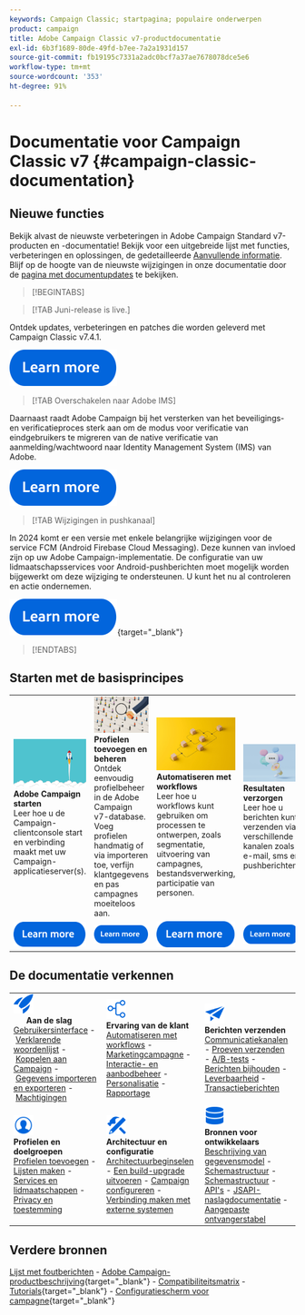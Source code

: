 ```yaml
---
keywords: Campaign Classic; startpagina; populaire onderwerpen
product: campaign
title: Adobe Campaign Classic v7-productdocumentatie
exl-id: 6b3f1689-80de-49fd-b7ee-7a2a1931d157
source-git-commit: fb19195c7331a2adc0bcf7a37ae7678078dce5e6
workflow-type: tm+mt
source-wordcount: '353'
ht-degree: 91%

---
```


# Documentatie voor Campaign Classic v7 {#campaign-classic-documentation}

<!--![](platform/using/assets/do-not-localize/banner_acc_doc.jpg) -->

## Nieuwe functies

Bekijk alvast de nieuwste verbeteringen in Adobe Campaign Standard v7-producten en -documentatie! Bekijk voor een uitgebreide lijst met functies, verbeteringen en oplossingen, de gedetailleerde [Aanvullende informatie](rn/using/latest-release.md).  Blijf op de hoogte van de nieuwste wijzigingen in onze documentatie door de [pagina met documentupdates](rn/using/documentation-updates.md) te bekijken.

>[!BEGINTABS]


>[!TAB Juni-release is live.]

Ontdek updates, verbeteringen en patches die worden geleverd met Campaign Classic v7.4.1.

[![afbeelding](assets/do-not-localize/learn-more-button.svg)](rn/using/latest-release.md)

>[!TAB Overschakelen naar Adobe IMS]

Daarnaast raadt Adobe Campaign bij het versterken van het beveiligings- en verificatieproces sterk aan om de modus voor verificatie van eindgebruikers te migreren van de native verificatie van aanmelding/wachtwoord naar Identity Management System (IMS) van Adobe.

[![afbeelding](assets/do-not-localize/learn-more-button.svg)](technotes/using/ac-ims.md)


>[!TAB Wijzigingen in pushkanaal]

In 2024 komt er een versie met enkele belangrijke wijzigingen voor de service FCM (Android Firebase Cloud Messaging). Deze kunnen van invloed zijn op uw Adobe Campaign-implementatie. De configuratie van uw lidmaatschapsservices voor Android-pushberichten moet mogelijk worden bijgewerkt om deze wijziging te ondersteunen. U kunt het nu al controleren en actie ondernemen.

[![afbeelding](assets/do-not-localize/learn-more-button.svg)](https://experienceleague.adobe.com/docs/campaign/technotes-ac/tn-new/push-technote.html?lang=nl){target="_blank"}


>[!ENDTABS]

## Starten met de basisprincipes

<table style="table-layout:fixed">
  <tr style="border: 0;">
    <td>
    <a href="platform/using/launching-adobe-campaign.md"><img src="assets/do-not-localize/start-launch.png"></a></a>
    <div><strong>Adobe Campaign starten</strong><br/>Leer hoe u de Campaign-clientconsole start en verbinding maakt met uw Campaign-applicatieserver(s).</div>
    </td>
    <td>
    <a href="platform/using/about-profiles.md"><img src="assets/do-not-localize/start-profiles.png"></a>
    <div><strong>Profielen toevoegen en beheren</strong><br/>Ontdek eenvoudig profielbeheer in de Adobe Campaign v7-database. Voeg profielen handmatig of via importeren toe, verfijn klantgegevens en pas campagnes moeiteloos aan.</div>
    </td>
    <td>
    <a href="workflow/using/about-workflows.md"><img src="assets/do-not-localize/start-workflows.jpeg"></a>
    <div><strong>Automatiseren met workflows</strong><br/>Leer hoe u workflows kunt gebruiken om processen te ontwerpen, zoals segmentatie, uitvoering van campagnes, bestandsverwerking, participatie van personen.
    </div></td>
    <td>
    <a href="delivery/using/steps-about-delivery-creation-steps.md"><img src="assets/do-not-localize/start-deliveries.jpeg"></a>
    <div><strong>Resultaten verzorgen</strong><br/>Leer hoe u berichten kunt verzenden via verschillende kanalen zoals e-mail, sms en pushberichten.</div>
    </td>
  </tr>
  <tr style="border: 0;">
    <td align="center"><a href="platform/using/launching-adobe-campaign.md"><img src="assets/do-not-localize/learn-more-button.svg"></a></td>
    <td align="center"><a href="platform/using/about-profiles.md"><img src="assets/do-not-localize/learn-more-button.svg"></a></td>
    <td align="center"><a href="workflow/using/about-workflows.md"><img src="assets/do-not-localize/learn-more-button.svg"></a></td>
    <td align="center"><a href="delivery/using/steps-about-delivery-creation-steps.md"><img src="assets/do-not-localize/learn-more-button.svg"></a></td>
    </tr>
</table>

## De documentatie verkennen

<table style="table-layout:auto">
  <tr style="border: 0;">
    <td>
      <img src="assets/do-not-localize/icon-start.svg" width="35px">
    <br/>
      <strong>Aan de slag</strong><br/><a href="platform/using/adobe-campaign-workspace.md">Gebruikersinterface</a> - <a href="platform/using/ac-glossary.md">Verklarende woordenlijst</a> - <a href="platform/using/launching-adobe-campaign.md">Koppelen aan Campaign</a> - <a href="platform/using/get-started-data-import-export.md">Gegevens importeren en exporteren</a> - <a href="platform/using/access-management.md">Machtigingen</a>
    </td>
    <td>
      <img src="assets/do-not-localize/icon-experience.svg" width="35px">
    <br/>
      <strong>Ervaring van de klant</strong><br/><a href="workflow/using/about-workflows.md">Automatiseren met workflows</a> - <a href="campaign/using/setting-up-marketing-campaigns.md">Marketingcampagne</a> - <a href="interaction/using/interaction-and-offer-management.md">Interactie- en aanbodbeheer</a> - <a href="delivery/using/about-personalization.md">Personalisatie</a> - <a href="reporting/using/about-adobe-campaign-reporting-tools.md">Rapportage</a>
    </td>
    <td>
      <img src="assets/do-not-localize/icon-send.svg" width="35px">
    <br/>
      <strong>Berichten verzenden</strong><br/><a href="delivery/using/communication-channels.md">Communicatiekanalen</a> - <a href="delivery/using/steps-about-delivery-creation-steps.md#sending-a-proof">Proeven verzenden</a> - <a href="delivery/using/get-started-a-b-testing.md">A/B-tests</a> - <a href="delivery/using/about-message-tracking.md">Berichten bijhouden</a> - <a href="delivery/using/about-deliverability.md">Leverbaarheid</a> - <a href="message-center/using/about-transactional-messaging.md">Transactieberichten</a>
    </td>
  </tr>
  <tr style="border: 0;">
    <td>
      <img src="assets/do-not-localize/icon_profile-audience.svg" width="35px">
      <br/>
      <strong>Profielen en doelgroepen</strong><br/><a href="platform/using/adding-profiles.md">Profielen toevoegen</a> - <a href="platform/using/creating-and-managing-lists.md">Lijsten maken</a> - <a href="delivery/using/about-services-and-subscriptions.md">Services en lidmaatschappen</a> - <a href="platform/using/privacy-management.md">Privacy en toestemming</a>
    </td>
    <td>
      <img src="assets/do-not-localize/icon-configure.svg" width="35px">
      <br/>
      <strong>Architectuur en configuratie</strong><br/><a href="production/using/general-architecture.md">Architectuurbeginselen</a> - <a href="production/using/build-upgrade.md">Een build-upgrade uitvoeren</a> - <a href="production/using/configuration.md">Campaign configureren</a> - <a href="installation/using/external-accounts.md">Verbinding maken met externe systemen</a>
    </td>
    <td>
      <img src="assets/do-not-localize/icon-dev.svg" width="35px">
      <br/>
      <strong>Bronnen voor ontwikkelaars</strong><br/><a href="configuration/using/about-data-model.md">Beschrijving van gegevensmodel</a> - <a href="configuration/using/about-schema-reference.md">Schemastructuur</a> - <a href="configuration/using/editing-forms.md">Schemastructuur</a> - <a href="configuration/using/about-web-services.md">API's</a> - <a href="https://experienceleague.adobe.com/developer/campaign-api/api/index.html?lang=nl">JSAPI-naslagdocumentatie</a> - <a href="configuration/using/about-custom-recipient-table.md">Aangepaste ontvangerstabel</a>
    </td>
  </tr>
</table>

## Verdere bronnen

[Lijst met foutberichten](https://experienceleague.adobe.com/developer/campaign-errors/error_codes.html?lang=nl) - [Adobe Campaign-productbeschrijving](https://helpx.adobe.com/nl/legal/product-descriptions/adobe-campaign-managed-cloud-services.html){target="_blank"} - [Compatibiliteitsmatrix](rn/using/compatibility-matrix.md) - [Tutorials](https://experienceleague.adobe.com/docs/campaign-classic-learn/tutorials/overview.html?lang=nl){target="_blank"} - [Configuratiescherm voor campagne](https://experienceleague.adobe.com/docs/control-panel/using/discover-control-panel/key-features.html?lang=nl){target="_blank"}

